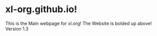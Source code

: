 # xl-org.github.io!
This is the Main webpage for xl.org!
The Website is bolded up above!
Version 1.3
